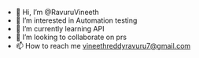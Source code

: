 - 👋 Hi, I’m @RavuruVineeth
- 👀 I’m interested in Automation testing
- 🌱 I’m currently learning API
- 💞️ I’m looking to collaborate on prs
- 📫 How to reach me vineethreddyravuru7@gmail.com
<!---
RavuruVineeth/RavuruVineeth is a ✨ special ✨ repository because its `README.md` (this file) appears on your GitHub profile.
You can click the Preview link to take a look at your changes.
--->
